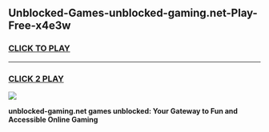 
## Unblocked-Games-unblocked-gaming.net-Play-Free-x4e3w
<h3>
<a href="https://premium76.site?title=unblocked-gaming.net&ref=23A">CLICK TO PLAY</a></h3>
<hr>

<h3>
<a href="https://premium76.site?title=unblocked-gaming.net&ref=23A">CLICK 2 PLAY</a>
  
</h3>

<a href="https://premium76.site?title=unblocked-gaming.net&ref=23A"><img src="https://clearcache.store/games.png"></a>


**unblocked-gaming.net games unblocked: Your Gateway to Fun and Accessible Online Gaming**
